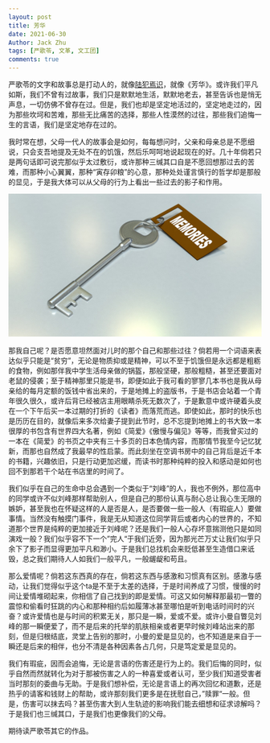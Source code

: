 ```yaml
---
layout: post
title: 芳华
date: 2021-06-30
Author: Jack Zhu
tags: [严歌苓, 文革, 文工团]
comments: true
---
```


严歌苓的文字和故事总是打动人的，就像[陆犯焉识](/lu-fan-yan-shi)，就像《芳华》。或许我们平凡如斯，我们不曾有过故事，我们只是默默地生活，默默地老去，甚至告诉也是悄无声息，一切仿佛不曾存在过。但是，我们也却是坚定地活过的，坚定地走过的，因为那些坎坷和苦难，那些无比痛苦的选择，那些人性漠然的过往，那些我们追悔一生的言语，我们是坚定地存在过的。

我时常在想，父母一代人的故事会是如何，每每想问时，父亲和母亲总是不愿细说，只会支吾地提及无处不在的饥饿，然后乐呵呵地说起现在的好。几十年倘若只是两句话即可说完那似乎太过敷衍，或许那种三缄其口自是不愿回想那过去的苦难，而那种小心翼翼，那种“寅存卯粮”的心意，那种处处谨言慎行的哲学却是那般的显见，于是我大体可以从父母的行为上看出一些过去的影子和作用。

![regret](../assets/images/regret.png)

那我自己呢？是否愿意坦然面对儿时的那个自己和那些过往？倘若用一个词语来表达似乎只能是“贫穷”，无论是物质抑或是精神，可以不至于饥饿但是永远都是粗粝的食物，例如那伴我中学生活母亲做的锅盔，那般坚硬，那般粗糙，甚至还要面对老鼠的侵袭；至于精神那里只能是书，即便如此于我可看的寥寥几本书也是我从母亲给的每月定额的饭钱中省出来的，于是地摊上的盗版书，于是书店会站着一个青年很久很久，或许后背已经被店主用眼睛杀死无数次了，于是歉意中或许硬着头皮在一个下午后买一本过期的打折的《读者》而落荒而逃。即使如此，那时的快乐也是历历在目的，就像后来多次给妻子提到此节时，总不忘提到地摊上的书大致一本很厚的书包含有世界四大名著，例如《简爱》《傲慢与偏见》等等，而我曾买过的一本在《简爱》的书页之中夹有三十多页的日本色情内容，而那情节我至今记忆犹新，而那也自然成了我最早的性启蒙。而此刻坐在空调书房中的自己背后是近千本的书籍，兴趣依旧，只是行动更加迟缓，而读书时那种纯粹的投入和感动是如何也回不到那若干个站在书店里的时间了。

我们似乎在自己的生命中总会遇到一个类似于“刘峰”的人，我也不例外，那位高中的同学或许不似刘峰那样帮助别人，但是自己的那份认真与耐心总让我心生无限的嫉妒，甚至我也在怀疑这样的人是否是人，是否要做一些一般人（有瑕疵人）要做事情。当然没有触摸门事件，我是无从知道这位同学背后或者内心的世界的，不知道那个世界是纯粹的更加接近于刘峰呢？还是我们一般人心存坏意揣测他只是如同演戏一般？我们似乎容不下一个”完人“于我们近旁，因为那光芒万丈让我们似乎只余下了影子而显得更加平凡和渺小。于是我们总找机会来贬低甚至生造借口来诋毁，总之我们期待人人如我们一般平凡，一般龌龊和苟且。

那么爱情呢？倘若这东西真的存在，倘若这东西与感激和习惯真有区别。感激与感动，让我们觉得似乎这个ta是不至于太差的选择，于是时间养成了习惯，慢慢的时间让爱情堆砌起来，你相信了自己找到的即是爱情。可这又如何解释那最初一瞥的震惊和偷看时狂跳的内心和那种相约后如履薄冰甚至哪怕是听到电话时间时的兴奋？或许爱情也是与时间的积累无关，那只是一瞬，爱或不爱。或许小曼自瞥见刘峰的那一瞬便爱了，而不是后来的托举的肌肤相亲或者更早时候刘峰站出来的那刻，但是归根结底，灵堂上告别的那时，小曼的爱是显见的，也不知道是来自于一瞬还是后来的相伴，也分不清是各种因素各占几何，只是笃定爱是显见的。

我们有瑕疵，因而会追悔，无论是言语的伤害还是行为上的。我们后悔的同时，似乎自然而然就转化为对于那被伤害之人的一种喜爱或者认可，至少我们知道受害者当时那刻的委曲与无助。于是我们想补偿，无论是言语上的再次回忆和道歉，还是热乎的请客和钱财上的帮助，或许那刻我们更多是在抚慰自己，”赎罪“一般。但是，伤害可以抹去吗？甚至伤害大到人生轨迹的影响我们能去细想和征求谅解吗？于是我们也三缄其口，于是我们也更像我们的父母。

期待读严歌苓其它的作品。